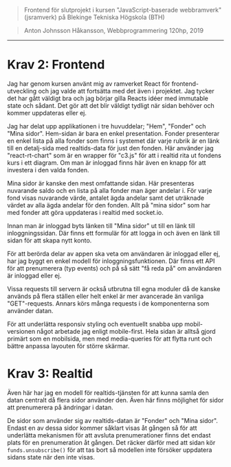 > Frontend för slutprojekt i kursen "JavaScript-baserade webbramverk" (jsramverk) på Blekinge Tekniska Högskola (BTH)

> Anton Johnsson Håkansson, Webbprogrammering 120hp, 2019

---------------

Krav 2: Frontend
================

Jag har genom kursen använt mig av ramverket React för frontend-utveckling
och jag valde att fortsätta med det även i projektet. Jag tycker det har
gått väldigt bra och jag börjar gilla Reacts idéer med immutable state och
sådant. Det gör att det blir väldigt tydligt när sidan behöver och kommer
uppdateras eller ej.

Jag har delat upp applikationen i tre huvuddelar; "Hem", "Fonder" och
"Mina sidor". Hem-sidan är bara en enkel presentation. Fonder presenterar
en enkel lista på alla fonder som finns i systemet där varje rubrik är en
länk till en detalj-sida med realtids-data för just den fonden. Här använder
jag "react-rt-chart" som är en wrapper för "c3.js" för att i realtid rita ut
fondens kurs i ett diagram. Om man är inloggad finns här även en knapp för
att investera i den valda fonden.

Mina sidor är kanske den mest omfattande sidan. Här presenteras nuvarande
saldo och en lista på alla fonder man äger andelar i. För varje fond visas
nuvarande värde, antalet ägda andelar samt det uträknade värdet av alla
ägda andelar för den fonden. Allt på "mina sidor" som har med fonder att
göra uppdateras i realtid med socket.io.

Innan man är inloggad byts länken till "Mina sidor" ut till en länk till
inloggningssidan. Där finns ett formulär för att logga in och även en
länk till sidan för att skapa nytt konto.

För att berörda delar av appen ska veta om användaren är inloggad eller ej,
har jag byggt en enkel modell för inloggningsfunktionen. Där finns
ett API för att prenumerera (typ events) och på så sätt "få reda på" om
användaren är inloggad eller ej.

Vissa requests till servern är också utbrutna till egna moduler då de kanske
används på flera ställen eller helt enkel är mer avancerade än vanliga
"GET"-requests. Annars körs många requests i de komponenterna som
använder datan.

För att underlätta responsiv styling och eventuellt snabba upp
mobil-versionen något arbetade jag enligt mobile-first. Hela sidan är
alltså gjord primärt som en mobilsida, men med media-queries för att
flytta runt och bättre anpassa layouten för större skärmar.


Krav 3: Realtid
===============

Även här har jag en modell för realtids-tjänsten för att kunna samla den
datan centralt då flera sidor använder den. Även här finns möjlighet för
sidor att prenumerera på ändringar i datan.

De sidor som använder sig av realtids-datan är "Fonder" och "Mina sidor".
Endast en av dessa sidor kommer såklart visas åt gången så för att
underlätta mekanismen för att avsluta prenumerationer finns det endast
plats för en prenumeration åt gången. Det räcker därför med att sidan
kör `funds.unsubscribe()` för att tas bort så modellen inte försöker
uppdatera sidans state när den inte visas.
